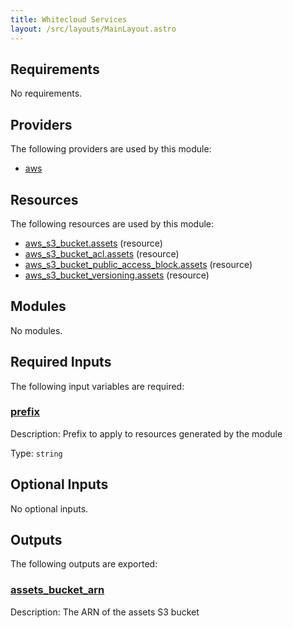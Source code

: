 ```yaml
---
title: Whitecloud Services
layout: /src/layouts/MainLayout.astro
---
```




## Requirements

No requirements.

## Providers

The following providers are used by this module:

- <a name="provider_aws"></a> [aws](#provider\_aws)

## Resources

The following resources are used by this module:

- [aws_s3_bucket.assets](https://registry.terraform.io/providers/hashicorp/aws/latest/docs/resources/s3_bucket) (resource)
- [aws_s3_bucket_acl.assets](https://registry.terraform.io/providers/hashicorp/aws/latest/docs/resources/s3_bucket_acl) (resource)
- [aws_s3_bucket_public_access_block.assets](https://registry.terraform.io/providers/hashicorp/aws/latest/docs/resources/s3_bucket_public_access_block) (resource)
- [aws_s3_bucket_versioning.assets](https://registry.terraform.io/providers/hashicorp/aws/latest/docs/resources/s3_bucket_versioning) (resource)

## Modules

No modules.

## Required Inputs

The following input variables are required:

### <a name="input_prefix"></a> [prefix](#input\_prefix)

Description: Prefix to apply to resources generated by the module

Type: `string`

## Optional Inputs

No optional inputs.

## Outputs

The following outputs are exported:

### <a name="output_assets_bucket_arn"></a> [assets\_bucket\_arn](#output\_assets\_bucket\_arn)

Description: The ARN of the assets S3 bucket


